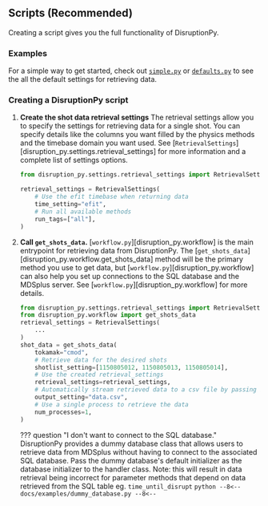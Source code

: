 
## Scripts (Recommended)
Creating a script gives you the full functionality of DisruptionPy. 

### Examples
For a simple way to get started, check out [`simple.py`](https://github.com/MIT-PSFC/disruption-py/blob/main/examples/simple.py) or [`defaults.py`](https://github.com/MIT-PSFC/disruption-py/blob/main/examples/defaults.py) to see the all the default settings for retrieving data. 

### Creating a DisruptionPy script
1. **Create the shot data retrieval settings**
	The retrieval settings allow you to specify the settings for retrieving data for a single shot. You can specify details like the columns you want filled by the physics methods and the timebase domain you want used. See [`RetrievalSettings`][disruption_py.settings.retrieval_settings] for more information and a complete list of settings options.

	```python
	from disruption_py.settings.retrieval_settings import RetrievalSettings

	retrieval_settings = RetrievalSettings(
		# Use the efit timebase when returning data
		time_setting="efit",
		# Run all available methods
		run_tags=["all"],
	)
	```

2. **Call `get_shots_data`.** 
	[`workflow.py`][disruption_py.workflow] is the main entrypoint for retrieving data from DisruptionPy. The [`get_shots_data`][disruption_py.workflow.get_shots_data] method will be the primary method you use to get data, but [`workflow.py`][disruption_py.workflow] can also help you set up connections to the SQL database and the MDSplus server. See [`workflow.py`][disruption_py.workflow] for more details.
	```python
	from disruption_py.settings.retrieval_settings import RetrievalSettings
	from disruption_py.workflow import get_shots_data
	retrieval_settings = RetrievalSettings(
		...
	)
	shot_data = get_shots_data(
		tokamak="cmod",
		# Retrieve data for the desired shots
		shotlist_setting=[1150805012, 1150805013, 1150805014],
		# Use the created retrieval_settings
		retrieval_settings=retrieval_settings,
		# Automatically stream retrieved data to a csv file by passing in a file path ending in .csv
		output_setting="data.csv",
		# Use a single process to retrieve the data
		num_processes=1,
	)
	```

	??? question "I don't want to connect to the SQL database."
		DisruptionPy provides a dummy database class that allows users to retrieve data from MDSplus
		without having to connect to the associated SQL database. Pass
		the dummy database's default initializer as the database initializer to the handler class.
		Note: this will result in data retrieval being incorrect for parameter methods that depend on 
		data retrieved from the SQL table eg. `time_until_disrupt`
		```python
		--8<--
		docs/examples/dummy_database.py
		--8<--
		```